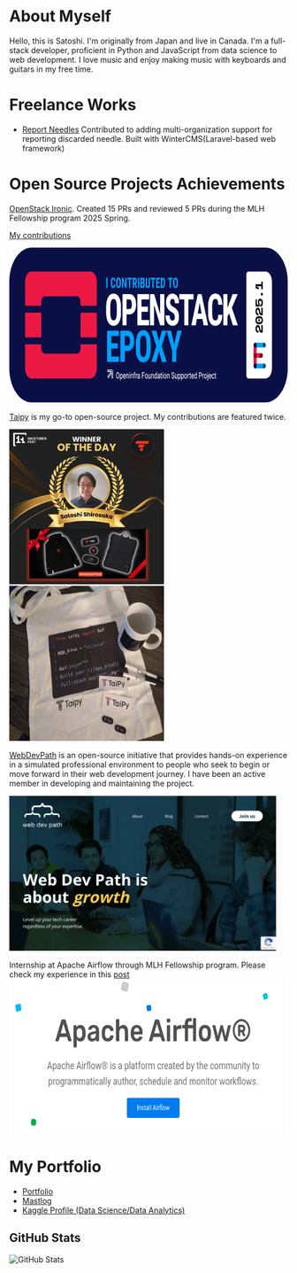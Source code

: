 

# About Myself
Hello, this is Satoshi. I'm originally from Japan and live in Canada. I'm a full-stack developer, proficient in Python and JavaScript from data science to web development. I love music and enjoy making music with keyboards and guitars in my free time.

# Freelance Works
- [Report Needles](https://reportneedles.ca/) Contributed to adding multi-organization support for reporting discarded needle. Built with WinterCMS(Laravel-based web framework)  

# Open Source Projects Achievements

[OpenStack Ironic](https://wiki.openstack.org/wiki/Ironic). Created 15 PRs and reviewed 5 PRs during the MLH Fellowship program 2025 Spring.

[My contributions](https://review.opendev.org/q/satoshi-sh)

<img src="./Epoxy_Badge_Color.png" alt="OpenStack contributor's badge" height="280" />

[Taipy](https://github.com/Avaiga/taipy) is my go-to open-source project. My contributions are featured twice.
<p>
<img src="./taipy-winning.jpeg" alt="2024 Hacktoberfest achievement" width="280" height="280" />
<img src="./first-taipy-winning.jpeg" alt="First Taipy Swag" width="280" height="280" />
</p>

[WebDevPath](https://www.webdevpath.co/) is an open-source initiative that provides hands-on experience in a simulated professional environment to people who seek to begin or move forward in their web development journey. I have been an active member in developing and maintaining the project.

<img src="./webdevpath.png" alt="webdevpath header" height="280" />

Internship at Apache Airflow through MLH Fellowship program. Please check my experience in this [post](https://dev.to/satoshi-sh/my-experience-with-apache-airflow-1dpl)
<img src="./apache-airflow.png" alt="Apache Airflow" height="280" />
# My Portfolio
- [Portfolio](https://satoshis-developer.xyz/portfolio/) 
- [Mastlog](https://satoshis-developer.xyz/mastlog/)
- [Kaggle Profile (Data Science/Data Analytics)](https://www.kaggle.com/satoshiss)


<h2>GitHub Stats</h2>
<p><img src="https://github-readme-stats.vercel.app/api?username=Satoshi-Sh&amp;show_icons=true" alt="GitHub Stats"></p>


<!---
Satoshi-Sh/Satoshi-Sh is a ✨ special ✨ repository because its `README.md` (this file) appears on your GitHub profile.
You can click the Preview link to take a look at your changes.
--->
